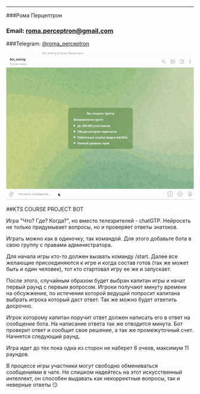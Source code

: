 ---

###Рома Перцептрон
### Email: roma.perceptron@gmail.com
###Telegram: [@roma_perceptron](https://t.me/roma_perceptron)


![Alt Text](bot_demo.gif)


##KTS COURSE PROJECT BOT

Игра "Что? Где? Когда?", но вместо телезрителей - chatGTP. Нейросеть не только придумывает вопросы, но и проверяет ответы знатоков.

Играть можно как в одиночку, так командой. Для этого добавьте бота в свою группу с правами администратора.

Для начала игры кто-то должен вызвать команду /start. Далее все желающие присоединяются к игре и когда состав готов (так же может быть и один человек), тот кто стартовал игру ее же и запускает.

После этого, случайным образом будет выбран капитан игры и начат первый раунд с первым вопросом. Игроки получают минуту времени на обсужжение, по истечении которой ведущий попросит капитана выбрать игрока который даст ответ. Так же можно будет ответить досрочно.

Игрок которому капитан поручит ответ должен написать его в ответ на сообщение бота. На написание ответа так же отводится минута. Бот проверит ответ и сообщит свое решение, а так же промежуточный счет. Начнется следующий раунд.

Игра идет до тех пока одна из сторон не наберет 6 очков, максимум 11 раундов.

В процессе игры участники могут свободно обмениваться сообщениями в чате.
Не слишком надейтесь на этот искусственный интеллект, он способен выдавать как некорректные вопросы, так и неверные ответы 😏
